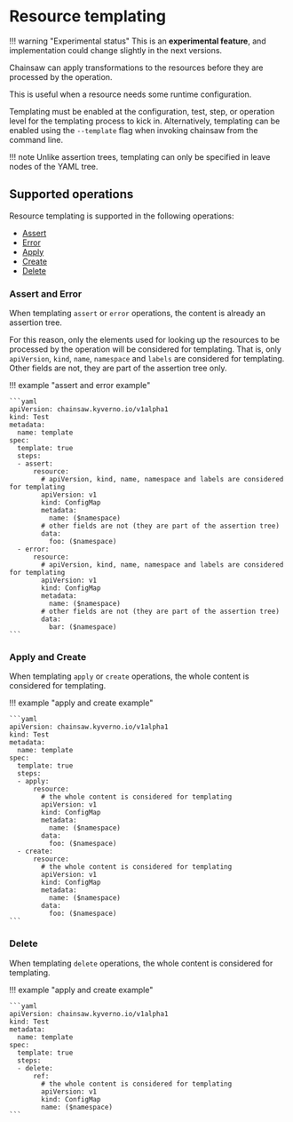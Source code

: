 # Resource templating

!!! warning "Experimental status"
    This is an **experimental feature**, and implementation could change slightly in the next versions.

Chainsaw can apply transformations to the resources before they are processed by the operation.

This is useful when a resource needs some runtime configuration.

Templating must be enabled at the configuration, test, step, or operation level for the templating process to kick in.
Alternatively, templating can be enabled using the `--template` flag when invoking chainsaw from the command line.

!!! note
    Unlike assertion trees, templating can only be specified in leave nodes of the YAML tree.

## Supported operations

Resource templating is supported in the following operations:

- [Assert](./assert.md)
- [Error](./error.md)
- [Apply](./apply.md)
- [Create](./create.md)
- [Delete](./delete.md)

### Assert and Error

When templating `assert` or `error` operations, the content is already an assertion tree.

For this reason, only the elements used for looking up the resources to be processed by the operation will be considered for templating.
That is, only `apiVersion`, `kind`, `name`, `namespace` and `labels` are considered for templating.
Other fields are not, they are part of the assertion tree only.

!!! example "assert and error example"

    ```yaml
    apiVersion: chainsaw.kyverno.io/v1alpha1
    kind: Test
    metadata:
      name: template
    spec:
      template: true
      steps:
      - assert:
          resource:
            # apiVersion, kind, name, namespace and labels are considered for templating
            apiVersion: v1
            kind: ConfigMap
            metadata:
              name: ($namespace)
            # other fields are not (they are part of the assertion tree)
            data:
              foo: ($namespace)
      - error:
          resource:
            # apiVersion, kind, name, namespace and labels are considered for templating
            apiVersion: v1
            kind: ConfigMap
            metadata:
              name: ($namespace)
            # other fields are not (they are part of the assertion tree)
            data:
              bar: ($namespace)
    ```

### Apply and Create

When templating `apply` or `create` operations, the whole content is considered for templating.

!!! example "apply and create example"

    ```yaml
    apiVersion: chainsaw.kyverno.io/v1alpha1
    kind: Test
    metadata:
      name: template
    spec:
      template: true
      steps:
      - apply:
          resource:
            # the whole content is considered for templating
            apiVersion: v1
            kind: ConfigMap
            metadata:
              name: ($namespace)
            data:
              foo: ($namespace)
      - create:
          resource:
            # the whole content is considered for templating
            apiVersion: v1
            kind: ConfigMap
            metadata:
              name: ($namespace)
            data:
              foo: ($namespace)
    ```

### Delete

When templating `delete` operations, the whole content is considered for templating.

!!! example "apply and create example"

    ```yaml
    apiVersion: chainsaw.kyverno.io/v1alpha1
    kind: Test
    metadata:
      name: template
    spec:
      template: true
      steps:
      - delete:
          ref:
            # the whole content is considered for templating
            apiVersion: v1
            kind: ConfigMap
            name: ($namespace)
    ```